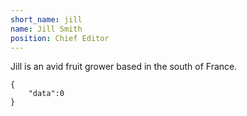 ```yaml
---
short_name: jill
name: Jill Smith
position: Chief Editor
---
```

Jill is an avid fruit grower based in the south of France.

```
{
    "data":0
}
```
